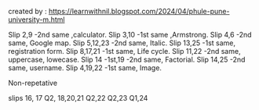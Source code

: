 created by :
https://learnwithnil.blogspot.com/2024/04/phule-pune-university-m.html



Slip 2,9 -2nd same ,calculator.
Slip 3,10 -1st same ,Armstrong. 
Slip 4,6 -2nd same, Google map. 
Slip 5,12,23 -2nd same, Italic. 
Slip 13,25 -1st same, registration form. 
Slip 8,17,21 -1st same, Life cycle. 
Slip 11,22 -2nd same, uppercase, lowecase. 
Slip 14 -1st,19 -2nd same, Factorial. 
Slip 14,25 -2nd same, username. 
Slip 4,19,22 -1st same, Image.



Non-repetative

slips 16, 17 Q2, 18,20,21 Q2,22 Q2,23 Q1,24
